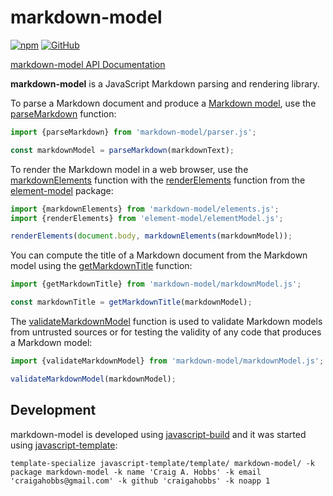 # markdown-model

[![npm](https://img.shields.io/npm/v/markdown-model)](https://www.npmjs.com/package/markdown-model)
[![GitHub](https://img.shields.io/github/license/craigahobbs/markdown-model)](https://github.com/craigahobbs/markdown-model/blob/main/LICENSE)

[markdown-model API Documentation](https://craigahobbs.github.io/markdown-model/)

**markdown-model** is a JavaScript Markdown parsing and rendering library.

To parse a Markdown document and produce a
[Markdown model](https://craigahobbs.github.io/markdown-model/model/#var.vName='Markdown'),
use the
[parseMarkdown](https://craigahobbs.github.io/markdown-model/module-lib_parser.html#.parseMarkdown)
function:

``` javascript
import {parseMarkdown} from 'markdown-model/parser.js';

const markdownModel = parseMarkdown(markdownText);
```

To render the Markdown model in a web browser, use the
[markdownElements](https://craigahobbs.github.io/markdown-model/module-lib_elements.html#.markdownElements)
function with the
[renderElements](https://craigahobbs.github.io/element-model/module-lib_elementModel.html#.renderElements)
function from the
[element-model](https://github.com/craigahobbs/markdown-model)
package:


``` javascript
import {markdownElements} from 'markdown-model/elements.js';
import {renderElements} from 'element-model/elementModel.js';

renderElements(document.body, markdownElements(markdownModel));
```

You can compute the title of a Markdown document from the Markdown model using the
[getMarkdownTitle](https://craigahobbs.github.io/markdown-model/module-lib_parser.html#.getMarkdownTitle)
function:

``` javascript
import {getMarkdownTitle} from 'markdown-model/markdownModel.js';

const markdownTitle = getMarkdownTitle(markdownModel);
```

The
[validateMarkdownModel](https://craigahobbs.github.io/markdown-model/module-lib_model.html#.validateMarkdownModel)
function is used to validate Markdown models from untrusted sources or for testing the validity of any code that produces a Markdown model:

``` javascript
import {validateMarkdownModel} from 'markdown-model/markdownModel.js';

validateMarkdownModel(markdownModel);
```


## Development

markdown-model is developed using [javascript-build](https://github.com/craigahobbs/javascript-build#readme)
and it was started using [javascript-template](https://github.com/craigahobbs/javascript-template#readme):

```
template-specialize javascript-template/template/ markdown-model/ -k package markdown-model -k name 'Craig A. Hobbs' -k email 'craigahobbs@gmail.com' -k github 'craigahobbs' -k noapp 1
```
